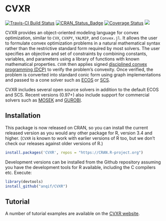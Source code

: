 
<!-- README.md is generated from the source: README.Rmd -->

# CVXR

[![Travis-CI Build
Status](https://travis-ci.org/anqif/CVXR.svg?branch=master)](https://travis-ci.org/anqif/CVXR)
[![CRAN\_Status\_Badge](https://www.r-pkg.org/badges/version/CVXR)](https://cran.r-project.org/package=CVXR)
[![Coverage
Status](https://img.shields.io/codecov/c/github/anqif/CVXR/master.svg)](https://codecov.io/github/anqif/CVXR?branch=master)
[![](https://cranlogs.r-pkg.org/badges/CVXR)](https://CRAN.R-project.org/package=CVXR)

CVXR provides an object-oriented modeling language for convex
optimization, similar to `CVX`, `CVXPY`, `YALMIP`, and `Convex.jl`. It
allows the user to formulate convex optimization problems in a natural
mathematical syntax rather than the restrictive standard form required
by most solvers. The user specifies an objective and set of constraints
by combining constants, variables, and parameters using a library of
functions with known mathematical properties. `CVXR` then applies signed
[disciplined convex programming
(DCP)](https://web.stanford.edu/~boyd/papers/pdf/disc_cvx_prog.pdf) to
verify the problem’s convexity. Once verified, the problem is converted
into standard conic form using graph implementations and passed to a
cone solver such as [ECOS](https://github.com/embotech/ecos) or
[SCS](https://github.com/cvxgrp/scs).

CVXR includes several open source solvers in addition to the default
ECOS and SCS. Recent versions (0.97+) also include support for
commercial solvers such as [MOSEK](https://www.mosek.com) and
[GUROBI](https://www.gurobi.com).

## Installation

This package is now released on CRAN, so you can install the current
released version as you would any other package for R, version 3.4 and
higher. (`CVXR` is known to work with earlier versions of R too, but we
don’t check our releases against older versions of R.)

``` r
install.packages('CVXR', repos = "https://CRAN.R-project.org")
```

Development versions can be installed from the Github repository
assuming you have the development tools for R available, including the C
compilers etc. Execute:

``` r
library(devtools)
install_github("anqif/CVXR")
```

## Tutorial

A number of tutorial examples are available on the [CVXR
website](https://cvxr.rbind.io).
